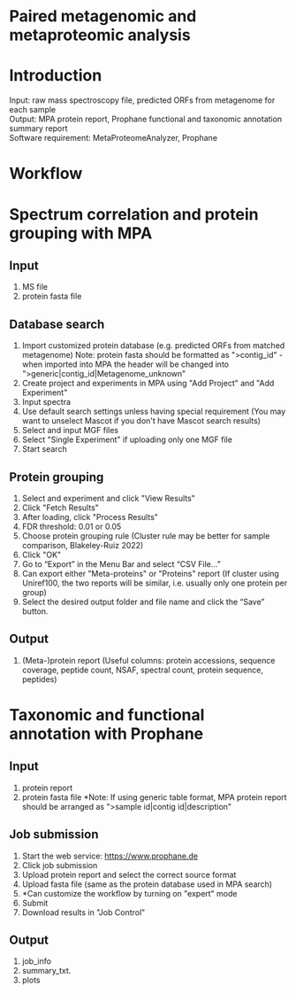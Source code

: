# Paired metagenomic and metaproteomic analysis

# Introduction
Input: raw mass spectroscopy file, predicted ORFs from metagenome for each sample \
Output: MPA protein report, Prophane functional and taxonomic annotation summary report \
Software requirement: MetaProteomeAnalyzer, Prophane

# Workflow

# Spectrum correlation and protein grouping with MPA
## Input
  1. MS file
  2. protein fasta file 
## Database search
  1. Import customized protein database (e.g. predicted ORFs from matched metagenome) Note: protein fasta should be formatted as ">contig_id" - when imported into MPA the header will be changed into ">generic|contig_id|Metagenome_unknown"
  2. Create project and experiments in MPA using "Add Project" and "Add Experiment"
  3. Input spectra
  4. Use default search settings unless having special requirement (You may want to unselect Mascot if you don't have Mascot search results)
  5. Select and input MGF files
  6. Select "Single Experiment" if uploading only one MGF file
  7. Start search 
## Protein grouping
  1. Select and experiment and click "View Results"
  2. Click "Fetch Results"
  3. After loading, click "Process Results"
  4. FDR threshold: 0.01 or 0.05
  5. Choose protein grouping rule (Cluster rule may be better for sample comparison, Blakeley-Ruiz 2022)
  6. Click "OK"
  7. Go to “Export” in the Menu Bar and select “CSV File...”
  8. Can export either "Meta-proteins" or "Proteins" report (If cluster using Uniref100, the two reports will be similar, i.e. usually only one protein per group)
  9. Select the desired output folder and file name and click the “Save” button.
## Output
1. (Meta-)protein report (Useful columns: protein accessions, sequence coverage, peptide count, NSAF, spectral count, protein sequence, peptides)
 
# Taxonomic and functional annotation with Prophane
## Input
  1. protein report 
  2. protein fasta file 
*Note: If using generic table format, MPA protein report should be arranged as ">sample id|contig id|description"
## Job submission
  1. Start the web service: https://www.prophane.de
  2. Click job submission
  3. Upload protein report and select the correct source format
  4. Upload fasta file (same as the protein database used in MPA search) 
  5. *Can customize the workflow by turning on "expert" mode
  6. Submit
7. Download results in "Job Control"
## Output
  1. job_info
  2. summary_txt.
  3. plots
